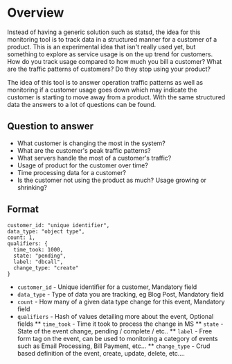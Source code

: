 


# Overview

Instead of having a generic solution such as statsd, the idea for this monitoring tool is to track data in a structured manner for a customer of a product. This is an experimental idea that isn't really used yet, but something to explore as service usage is on the up trend for customers. How do you track usage compared to how much you bill a customer? What are the traffic patterns of customers? Do they stop using your product? 

The idea of this tool is to answer operation traffic patterns as well as monitoring if a customer usage goes down which may indicate the customer is starting to move away from a product. With the same structured data the answers to a lot of questions can be found.

## Question to answer

* What customer is changing the most in the system?
* What are the customer's peak traffic patterns?
* What servers handle the most of a customer's traffic?
* Usage of product for the customer over time?
* Time processing data for a customer?
* Is the customer not using the product as much? Usage growing or shrinking?


## Format

```
customer_id: "unique identifier",
data_type: "object type",
count: 1,
qualifiers: {
  time_took: 1000,
  state: "pending",
  label: "dbcall",
  change_type: "create"
}

```
* `customer_id` - Unique identifier for a customer, Mandatory field
* `data_type` - Type of data you are tracking, eg Blog Post, Mandatory field
* `count` - How many of a given data type change for this event, Mandatory field
* `qualifiers` - Hash of values detailing more about the event, Optional fields
** `time_took` - Time it took to process the change in MS
** `state` - State of the event change, pending / complete / etc..
** `label` - Free form tag on the event, can be used to monitoring a category of events such as Email Processing, Bill Payment, etc...
** `change_type` - Crud based definition of the event, create, update, delete, etc....



